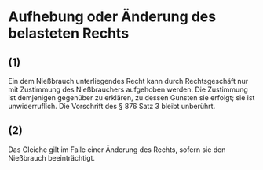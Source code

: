 # Aufhebung oder Änderung des belasteten Rechts



## (1)

 Ein dem Nießbrauch unterliegendes Recht kann durch Rechtsgeschäft nur mit Zustimmung des Nießbrauchers aufgehoben werden. Die Zustimmung ist demjenigen gegenüber zu erklären, zu dessen Gunsten sie erfolgt; sie ist unwiderruflich. Die Vorschrift des § 876 Satz 3 bleibt unberührt.

## (2)

 Das Gleiche gilt im Falle einer Änderung des Rechts, sofern sie den Nießbrauch beeinträchtigt. 

